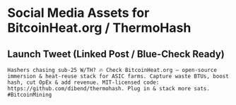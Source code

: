 # Social Media Assets for BitcoinHeat.org / ThermoHash

## Launch Tweet (Linked Post / Blue-Check Ready)

```
Hashers chasing sub-25 W/TH? 🔥 Check BitcoinHeat.org – open-source immersion & heat-reuse stack for ASIC farms. Capture waste BTUs, boost hash, cut OpEx & add revenue. MIT-licensed code: https://github.com/dibend/thermohash. Plug in & stack more sats. #BitcoinMining